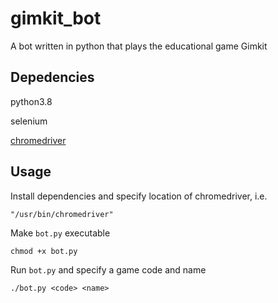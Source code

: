 # gimkit_bot

A bot written in python that plays the educational game Gimkit

## Depedencies

python3.8

selenium

[chromedriver](https://chromedriver.chromium.org/)

## Usage

Install dependencies and specify location of chromedriver, i.e.

`"/usr/bin/chromedriver"`

Make `bot.py` executable

`chmod +x bot.py`

Run `bot.py` and specify a game code and name

`./bot.py <code> <name>`
